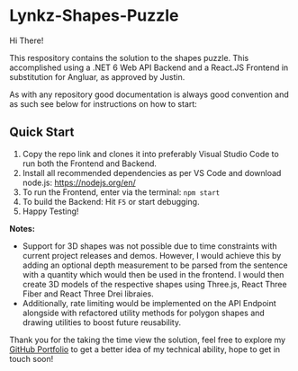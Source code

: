 # Lynkz-Shapes-Puzzle

Hi There!

This respository contains the solution to the shapes puzzle. This accomplished using a .NET 6 Web API Backend and a React.JS Frontend in substitution
 for Angluar, as approved by Justin.

As with any repository good documentation is always good convention and as such see below for instructions on how to start:

## Quick Start
1. Copy the repo link and clones it into preferably Visual Studio Code to run both the Frontend and Backend.
2. Install all recommended dependencies as per VS Code and download node.js: https://nodejs.org/en/
3. To run the Frontend, enter via the terminal: `npm start`
4. To build the Backend: Hit `F5` or start debugging.
5. Happy Testing!

<strong>Notes:</strong> 
- Support for 3D shapes was not possible due to time constraints with current project releases and demos. However, I would achieve this by adding an optional depth 
measurement to be parsed from the sentence with a quantity which would then be used in the frontend. I would then create 3D models of the respective shapes using Three.js, React Three Fiber and React Three Drei libraies.
- Additionally, rate limiting would be implemented on the API Endpoint alongside with refactored utility methods for polygon shapes and drawing utilities to boost future reusability.

Thank you for the taking the time view the solution, feel free to explore my <a href=https://github.com/navidahmed-github>GitHub Portfolio</a> to get a better idea of my technical ability, hope to get in touch soon!
